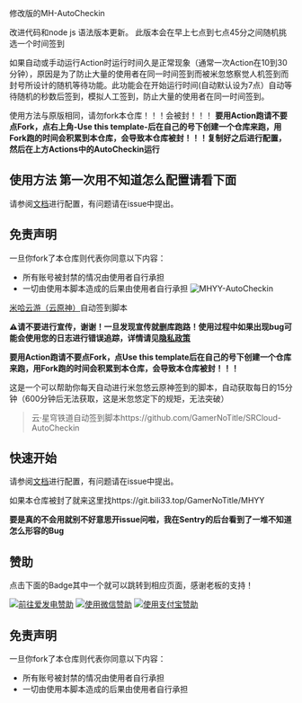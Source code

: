 修改版的MH-AutoCheckin

改进代码和node js 语法版本更新。
此版本会在早上七点到七点45分之间随机挑选一个时间签到

如果自动或手动运行Action时运行时间久是正常现象（通常一次Action在10到30分钟），原因是为了防止大量的使用者在同一时间签到而被米忽悠察觉人机签到而封号所设计的随机等待功能。此功能会在开始运行时间(自动默认设为7点）自动等待随机的秒数后签到，模拟人工签到，防止大量的使用者在同一时间签到。

使用方法与原版相同，请勿fork本仓库！！！会被封！！！
**要用Action跑请不要点Fork，点右上角-Use this template-后在自己的号下创建一个仓库来跑，用Fork跑的时间会积累到本仓库，会导致本仓库被封！！！复制好之后进行配置，然后在上方Actions中的AutoCheckin运行**
## 使用方法 第一次用不知道怎么配置请看下面

请参阅[文档](https://bili33.top/posts/MHYY-AutoCheckin-Manual-Gen2/)进行配置，有问题请在issue中提出。
## 免责声明

一旦你fork了本仓库则代表你同意以下内容：

- 所有账号被封禁的情况由使用者自行承担
- 一切由使用本脚本造成的后果由使用者自行承担
![MHYY-AutoCheckin](https://socialify.git.ci/GamerNoTitle/MHYY/image?forks=1&language=1&name=1&owner=1&stargazers=1&theme=Light)

[米哈云游（云原神）](https://mhyy.mihoyo.com/)自动签到脚本

**⚠️请不要进行宣传，谢谢！一旦发现宣传就删库跑路！使用过程中如果出现bug可能会使用您的日志进行错误追踪，详情请见[隐私政策](https://github.com/ElainaMoe/MHYY-AutoCheckin/blob/master/private-policy.md)**

**要用Action跑请不要点Fork，点Use this template后在自己的号下创建一个仓库来跑，用Fork跑的时间会积累到本仓库，会导致本仓库被封！！！**

这是一个可以帮助你每天自动进行米忽悠云原神签到的脚本，自动获取每日的15分钟（600分钟后无法获取，这是米忽悠定下的规矩，无法突破）

> 云·星穹铁道自动签到脚本https://github.com/GamerNoTitle/SRCloud-AutoCheckin

## 快速开始

请参阅[文档](https://bili33.top/posts/MHYY-AutoCheckin-Manual-Gen2/)进行配置，有问题请在issue中提出。

如果本仓库被封了就来这里找https://git.bili33.top/GamerNoTitle/MHYY

**要是真的不会用就别不好意思开issue问啦，我在Sentry的后台看到了一堆不知道怎么形容的Bug**

## 赞助
点击下面的Badge其中一个就可以跳转到相应页面，感谢老板的支持！

<a href="https://afdian.net/@GamerNoTitle"><img src="https://img.shields.io/badge/%E7%88%B1%E5%8F%91%E7%94%B5-GamerNoTitle-%238e8cd8?style=for-the-badge" alt="前往爱发电赞助" width=auto height=auto border="0" /></a> <a href="https://cdn.jsdelivr.net/gh/GamerNoTitle/Picture-repo@master/img/Donate/WeChatPay.png"><img src="https://img.shields.io/badge/%E5%BE%AE%E4%BF%A1%E6%94%AF%E4%BB%98-GamerNoTitle-%2304BE02?style=for-the-badge" alt="使用微信赞助" width=auto height=auto border="0" /></a> <a href="https://cdn.jsdelivr.net/gh/GamerNoTitle/Picture-repo@master/img/Donate/AliPay.jpg"><img src="https://img.shields.io/badge/%E6%94%AF%E4%BB%98%E5%AE%9D%E6%94%AF%E4%BB%98-GamerNoTitle-%231678FF?style=for-the-badge" alt="使用支付宝赞助" width=auto height=auto border="0" /></a>

## 免责声明

一旦你fork了本仓库则代表你同意以下内容：

- 所有账号被封禁的情况由使用者自行承担
- 一切由使用本脚本造成的后果由使用者自行承担


